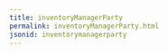 ```yaml
---
title: inventoryManagerParty
permalink: inventoryManagerParty.html
jsonid: inventorymanagerparty
---
```

